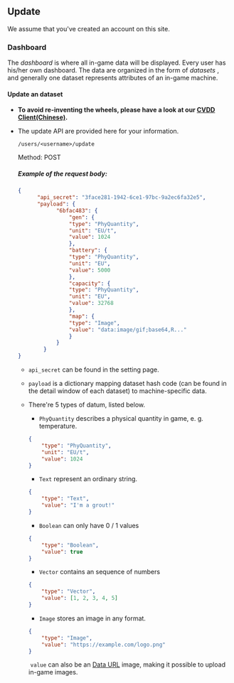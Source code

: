 ## Update

We assume that you've created an account on this site.

### Dashboard

The *dashboard* is where all in-game data will be displayed. Every user has his/her own dashboard. The data are organized in the form of *datasets* , and generally one dataset represents attributes of an in-game machine.

#### Update an dataset

- **To avoid re-inventing the wheels, please have a look at our [CVDD Client(Chinese)](https://github.com/JackyWangMislantiaJnirvana/CVIngameDataDisplay/blob/master/README.md).**

- The update API are provided here for your information.

  `/users/<username>/update`

  Method: POST
  
  ##### Example of the request body:
  
  ```json
  {
      	"api_secret": "3face281-1942-6ce1-97bc-9a2ec6fa32e5",
      	"payload": {
              "6bfac483": {
                  "gen": {
                  "type": "PhyQuantity",
                  "unit": "EU/t",
                  "value": 1024
                  },
                  "battery": {
                  "type": "PhyQuantity",
                  "unit": "EU",
                  "value": 5000
                  },
                  "capacity": {
                  "type": "PhyQuantity",
                  "unit": "EU",
                  "value": 32768
                  },
                  "map": {
                  "type": "Image",
                  "value": "data:image/gif;base64,R..."
                  }
              }
          }
  }
  
  ```
  
  - `api_secret` can be found in the setting page.
  
  - `payload` is a dictionary mapping dataset hash code (can be found in the detail window of each dataset) to machine-specific data.
  
  - There're 5 types of datum, listed below.
  
    - `PhyQuantity` describes a physical quantity in game, e. g. temperature.
  
    ```json
    {
        "type": "PhyQuantity",
        "unit": "EU/t",
        "value": 1024
    }
    ```
  
    - `Text` represent an ordinary string.
  
    ```json
    {
    	"type": "Text",
    	"value": "I'm a grout!"
    }
    ```
  
    - `Boolean` can only have 0 / 1 values
  
    ```json
    {
    	"type": "Boolean",
    	"value": true
    }
    ```
  
    - `Vector` contains an sequence of numbers
  
    ```json
    {
    	"type": "Vector",
    	"value": [1, 2, 3, 4, 5]
    }
    ```
  
    - `Image` stores an image in any format.
  
    ```json
    {
    	"type": "Image",
    	"value": "https://example.com/logo.png"
    }
    ```
  
    ​	`value` can also be an [Data URL](https://developer.mozilla.org/en-US/docs/Web/HTTP/Basics_of_HTTP/Data_URIs) image, making it possible to upload in-game images.

